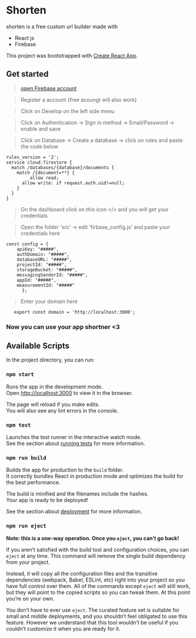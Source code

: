 # Shorten

shorten is a free custom url builder made with 

- React js
- Firebase

This project was bootstrapped with [Create React App](https://github.com/facebook/create-react-app).

## Get started
>[open Firebase account](http://www.github.com/) 

> Register a account (free acoungt will also work)

> Click on Develop on the left side menu 

> Click on Authentication -> Sign in method -> Email/Password -> enable and save

> Click on Database -> Create a database -> click on rules and paste the code below 
```
rules_version = '2';
service cloud.firestore {
  match /databases/{database}/documents {
    match /{document=**} {
    	 allow read;
      allow write: if request.auth.uid!=null;
    }
  }
}
```
> On the dashboard click on this icon </> and you will get your credentials 

> Open the folder 'src' -> edit 'firbase_config.js' and paste your credentials here

``` 
const config = {
    apiKey: "#####",
    authDomain: "#####",
    databaseURL: "#####",
    projectId: "#####",
    storageBucket: "#####",
    messagingSenderId: "#####",
    appId: "#####",
    measurementId: "#####"
      };
 ```
 
 > Enter your domain here 
 ```
    export const domain = 'http://localhost:3000';
 ```
 ### Now you can use your app shortner <3
## Available Scripts

In the project directory, you can run:

### `npm start`

Runs the app in the development mode.<br />
Open [http://localhost:3000](http://localhost:3000) to view it in the browser.

The page will reload if you make edits.<br />
You will also see any lint errors in the console.

### `npm test`

Launches the test runner in the interactive watch mode.<br />
See the section about [running tests](https://facebook.github.io/create-react-app/docs/running-tests) for more information.

### `npm run build`

Builds the app for production to the `build` folder.<br />
It correctly bundles React in production mode and optimizes the build for the best performance.

The build is minified and the filenames include the hashes.<br />
Your app is ready to be deployed!

See the section about [deployment](https://facebook.github.io/create-react-app/docs/deployment) for more information.

### `npm run eject`

**Note: this is a one-way operation. Once you `eject`, you can’t go back!**

If you aren’t satisfied with the build tool and configuration choices, you can `eject` at any time. This command will remove the single build dependency from your project.

Instead, it will copy all the configuration files and the transitive dependencies (webpack, Babel, ESLint, etc) right into your project so you have full control over them. All of the commands except `eject` will still work, but they will point to the copied scripts so you can tweak them. At this point you’re on your own.

You don’t have to ever use `eject`. The curated feature set is suitable for small and middle deployments, and you shouldn’t feel obligated to use this feature. However we understand that this tool wouldn’t be useful if you couldn’t customize it when you are ready for it.


